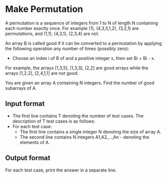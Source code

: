 # Make Permutation

A permutation is a sequence of integers from 1 to N of length N containing each number exactly once. For example (1), (4,3,5,1,2), (3,2,1) are permutations, and (1,1), (4,3,1), (2,3,4) are not.

An array B is called good if it can be converted to a permutation by applying the following operation any number of times (possibly zero):

- Choose an index i of B of and a positive integer x, then set Bi = Bi - x.

For example, the arrays [1,3,5], [1,3,3], [2,2] are good arrays while the arrays [1,2,2], [2,4,1,1] are not good.

You are given an array A containing N integers. Find the number of good subarrays of A.

## Input format

- The first line contains T denoting the number of test cases. The description of T test cases is as follows:
- For each test case:
  - The first line contains a single integer N denoting the size of array A.
  - The second line contains N integers A1,A2,...,An - denoting the elements of A.

## Output format

For each test case, print the answer in a separate line.
